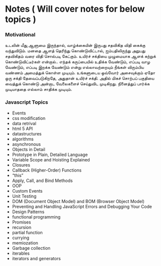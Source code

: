 # Notes ( Will cover notes for below topics )

### Motivational

உடலின் மீதுு ஆளுமை இருந்தால்,  வாழ்க்கையின் இருபது சதவிகித விதி  கைக்கு வந்துவிடும். மனதை ஆளத் தெரிந்து கொண்டுவிட்டால், ஐம்பதிலிருந்து அறுபது சதவிகிதம் வரை விதி சொல்படி கேட்கும்.  உயிர்ச் சக்தியை முழுமையாக ஆளக் கற்றுக் கொண்டுவிட்டீர்கள் என்றால்..
எந்தக் கருப்பையில் உதிக்க வேண்டும், எப்படி வாழ வேண்டும், எப்படி இறக்க வேண்டும் என்று எல்லாவற்றையும் நீங்கள் விரும்பிய வண்ணம் அமைத்துக் கொள்ள முடியும்.
உங்களுடைய ஒவ்வோர் அசைவுக்கும் ஏதோ ஒரு சக்தி தேவைப்படுகிறதே, அதுதான் உயிர்ச் சக்தி. அதில் மிகச் சொற்பப் பகுதியை வைத்துக் கொண்டு  அன்றாட வேலைகளைச் செய்துவிட முடிகிறது.  நினைத்துப் பார்க்க முடியாததை எல்லாம்  சாதிக்க முடியும்.


### Javascript Topics

* Events
* css modification
* data retrival
* html 5 API
* datastructures
* algorithms
* asynchronous
* Objects in Detail
* Prototype in Plain, Detailed Language
* Variable Scope and Hoisting Explained
* Closures
* Callback (Higher-Order) Functions
* “this”
* Apply, Call, and Bind Methods
* OOP
* Custom Events
* Unit Testing
* DOM (Document Object Model) and BOM (Browser Object Model)
* Preventing and Handling JavaScript Errors and Debugging Your Code
* Design Patterns
* functional programming
* Promises
* recursion
* partial function
* currying
* memiozation
* Garbage collection
* iterables
* iterators and generators

